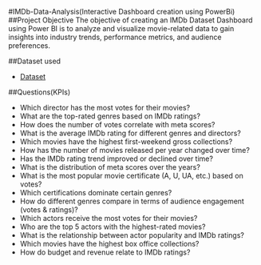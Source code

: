 #IMDb-Data-Analysis(Interactive Dashboard creation using PowerBi)
##Project Objective
The objective of creating an IMDb Dataset Dashboard using Power BI is to analyze and visualize movie-related data to gain insights into industry trends, performance metrics, and audience preferences.

##Dataset used
- <a href="https://github.com/sai2244/Data-Analysis-Dashboard/blob/main/imdb_top_1000.csv">Dataset</a>

##Questions(KPIs)
- Which director has the most votes for their movies?
- What are the top-rated genres based on IMDb ratings?
- How does the number of votes correlate with meta scores?
- What is the average IMDb rating for different genres and directors?
- Which movies have the highest first-weekend gross collections?
- How has the number of movies released per year changed over time?
- Has the IMDb rating trend improved or declined over time?
- What is the distribution of meta scores over the years?
- What is the most popular movie certificate (A, U, UA, etc.) based on votes?
- Which certifications dominate certain genres?
- How do different genres compare in terms of audience engagement (votes & ratings)?
- Which actors receive the most votes for their movies?
- Who are the top 5 actors with the highest-rated movies?
- What is the relationship between actor popularity and IMDb ratings?
- Which movies have the highest box office collections?
- How do budget and revenue relate to IMDb ratings?




